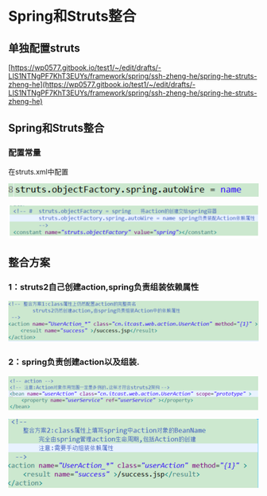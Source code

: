 # Spring和Struts整合

## 单独配置struts

[https://wp0577.gitbook.io/test1/~/edit/drafts/-LIS1NTNgPF7KhT3EUYs/framework/spring/ssh-zheng-he/spring-he-struts-zheng-he](https://wp0577.gitbook.io/test1/~/edit/drafts/-LIS1NTNgPF7KhT3EUYs/framework/spring/ssh-zheng-he/spring-he-struts-zheng-he)

## Spring和Struts整合

### 配置常量

在struts.xml中配置

![](../../../.gitbook/assets/image%20%28174%29.png)

![](../../../.gitbook/assets/image%20%2833%29.png)

## 整合方案

### 1：struts2自己创建action,spring负责组装依赖属性

![&#x4E0D;&#x63A8;&#x8350;&#x7406;&#x7531;:&#x6700;&#x597D;&#x7531;spring&#x5B8C;&#x6574;&#x7BA1;&#x7406;action&#x7684;&#x751F;&#x547D;&#x5468;&#x671F;.spring&#x4E2D;&#x529F;&#x80FD;&#x624D;&#x5E94;&#x7528;&#x5230;Action&#x4E0A;.](../../../.gitbook/assets/image%20%28103%29.png)

### 2：spring负责创建action以及组装.

![ApplicationContext.xml](../../../.gitbook/assets/image%20%28204%29.png)

![struts.xml](../../../.gitbook/assets/image%20%28167%29.png)



